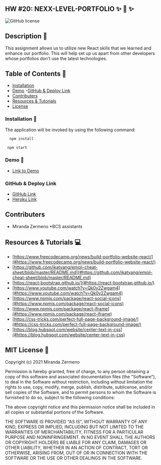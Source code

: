 ## HW #20: NEXX-LEVEL-PORTFOLIO  ✨ 🔮 ✨

![GitHub license](https://img.shields.io/badge/license-MIT-ff69b4.svg) 

## Description 💬
This assignment allows us to utilize new React skills that we learned and enhance our portfolio. This will help set up us apart from other developers whose portfolios don't use the latest technologies. 

## Table of Contents 🔎
- [Installation](#installation)
- [Demo](#demo)
 -[GitHub & Deploy Link](#githubdeploylink)
- [Contributers](#contributers)
- [Resources & Tutorials](#resources&tutorials)
- [License](#license)

### Installation  💾
The application will be invoked by using the following command:

```bash
  npm install 
``` 
```bash
 npm start
```

### Demo 🎥

* [Link to Demo](https://watch.screencastify.com/v/41tjBZlyA9Wa9j69SA9e)

### GitHub & Deploy Link

* [GitHub Link](https://github.com/Zermeno94/NEXX-LEVEL-PORTFOLIO)
* [Heroku Link](https://nexx-level-portfolio.herokuapp.com/)

## Contributers
* Miranda Zermeno
*BCS assistants


## Resources & Tutorials  💻

* [https://www.freecodecamp.org/news/build-portfolio-website-react/](#https://www.freecodecamp.org/news/build-portfolio-website-react/)
* [https://github.com/ikatyang/emoji-cheat-sheet/blob/master/README.md](#https://github.com/ikatyang/emoji-cheat-sheet/blob/master/README.md)
* [https://react-bootstrap.github.io/](#https://react-bootstrap.github.io/)
* [https://www.youtube.com/watch?v=Qk0y2Zwgam4](#https://www.youtube.com/watch?v=Qk0y2Zwgam4)
* [https://www.npmjs.com/package/react-social-icons](#https://www.npmjs.com/package/react-social-icons)
* [https://www.npmjs.com/package/react-iframe](#https://www.npmjs.com/package/react-iframe)
* [https://css-tricks.com/perfect-full-page-background-image/](#https://css-tricks.com/perfect-full-page-background-image/)
* [https://blog.hubspot.com/website/center-text-in-css](#https://blog.hubspot.com/website/center-text-in-css)


## MIT License 📍

Copyright (c) 2021 Miranda Zermeno

Permission is hereby granted, free of charge, to any person obtaining a copy
of this software and associated documentation files (the "Software"), to deal
in the Software without restriction, including without limitation the rights
to use, copy, modify, merge, publish, distribute, sublicense, and/or sell
copies of the Software, and to permit persons to whom the Software is
furnished to do so, subject to the following conditions:

The above copyright notice and this permission notice shall be included in all
copies or substantial portions of the Software.

THE SOFTWARE IS PROVIDED "AS IS", WITHOUT WARRANTY OF ANY KIND, EXPRESS OR
IMPLIED, INCLUDING BUT NOT LIMITED TO THE WARRANTIES OF MERCHANTABILITY,
FITNESS FOR A PARTICULAR PURPOSE AND NONINFRINGEMENT. IN NO EVENT SHALL THE
AUTHORS OR COPYRIGHT HOLDERS BE LIABLE FOR ANY CLAIM, DAMAGES OR OTHER
LIABILITY, WHETHER IN AN ACTION OF CONTRACT, TORT OR OTHERWISE, ARISING FROM,
OUT OF OR IN CONNECTION WITH THE SOFTWARE OR THE USE OR OTHER DEALINGS IN THE
SOFTWARE.
